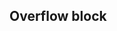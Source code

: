 ## Overflow block


<!-- <values.overflowBlock> -->

<!-- </values.overflowBlock> -->

<!-- <variants.overflowBlock> -->

<!-- </variants.overflowBlock> -->
